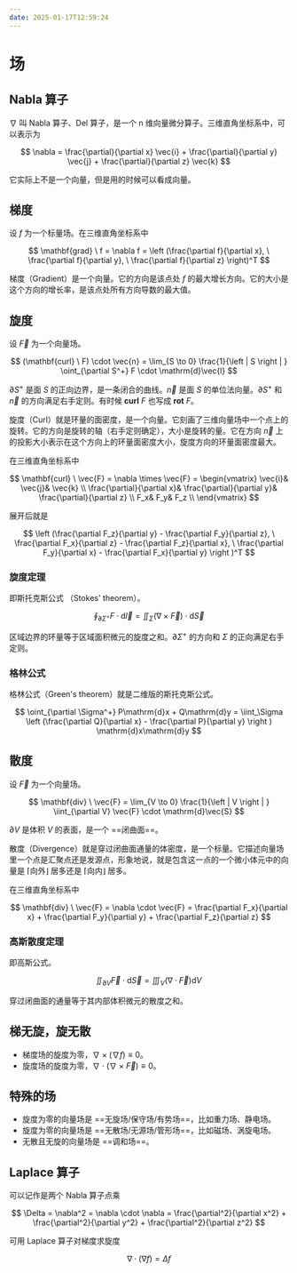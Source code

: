 ```yaml
---
date: 2025-01-17T12:59:24
---
```


# 场

## Nabla 算子

$\nabla$ 叫 Nabla 算子、Del 算子，是一个 n 维向量微分算子。三维直角坐标系中，可以表示为

$$
\nabla = \frac{\partial}{\partial x} \vec{i} + \frac{\partial}{\partial y} \vec{j} + \frac{\partial}{\partial z} \vec{k}
$$

它实际上不是一个向量，但是用的时候可以看成向量。

## 梯度

设 $f$ 为一个标量场。在三维直角坐标系中

$$
\mathbf{grad} \ f = \nabla f = \left (\frac{\partial f}{\partial x}, \  \frac{\partial f}{\partial y}, \  \frac{\partial f}{\partial z} \right)^T
$$

梯度（Gradient）是一个向量。它的方向是该点处 $f$ 的最大增长方向。它的大小是这个方向的增长率，是该点处所有方向导数的最大值。

## 旋度

设 $\vec{F}$ 为一个向量场。

$$
(\mathbf{curl} \ F) \cdot \vec{n} = \lim_{S \to 0} \frac{1}{\left | S \right | } \oint_{\partial S^+} F \cdot \mathrm{d}\vec{l}
$$

$\partial S^+$ 是面 $S$ 的正向边界，是一条闭合的曲线。$\vec{n}$ 是面 $S$ 的单位法向量。$\partial S^+$ 和 $\vec{n}$ 的方向满足右手定则。有时候 $\mathbf{curl} \ F$ 也写成 $\mathbf{rot} \ F$。

旋度（Curl）就是环量的面密度，是一个向量。它刻画了三维向量场中一个点上的旋转。它的方向是旋转的轴（右手定则确定），大小是旋转的量。它在方向 $\vec{n}$ 上的投影大小表示在这个方向上的环量面密度大小，旋度方向的环量面密度最大。

在三维直角坐标系中

$$
\mathbf{curl} \ \vec{F} = \nabla \times \vec{F} =
\begin{vmatrix}
  \vec{i}& \vec{j}& \vec{k} \\
  \frac{\partial}{\partial x}& \frac{\partial}{\partial y}& \frac{\partial}{\partial z} \\
  F_x& F_y& F_z \\
\end{vmatrix}
$$

展开后就是

$$
\left (\frac{\partial F_z}{\partial y} - \frac{\partial F_y}{\partial z}, \  \frac{\partial F_x}{\partial z} - \frac{\partial F_z}{\partial x}, \  \frac{\partial F_y}{\partial x} - \frac{\partial F_x}{\partial y} \right )^T
$$

### 旋度定理

即斯托克斯公式 （Stokes' theorem）。

$$
\oint_{\partial \Sigma^+} F \cdot \mathrm{d}\vec{l} = \iint_\Sigma ( \nabla \times \vec{F} ) \cdot \mathrm{d}\vec{S}
$$

区域边界的环量等于区域面积微元的旋度之和。$\partial \Sigma^+$ 的方向和 $\Sigma$ 的正向满足右手定则。

### 格林公式

格林公式（Green's theorem）就是二维版的斯托克斯公式。

$$
\oint_{\partial \Sigma^+} P\mathrm{d}x + Q\mathrm{d}y = \iint_\Sigma \left (\frac{\partial Q}{\partial x} - \frac{\partial P}{\partial y} \right ) \mathrm{d}x\mathrm{d}y
$$

## 散度

设 $\vec{F}$ 为一个向量场。

$$
\mathbf{div} \ \vec{F} = \lim_{V \to 0} \frac{1}{\left | V \right | } \iint_{\partial V} \vec{F} \cdot \mathrm{d}\vec{S}
$$

$\partial V$ 是体积 $V$ 的表面，是一个 ==闭曲面==。

散度（Divergence）就是穿过闭曲面通量的体密度，是一个标量。它描述向量场里一个点是汇聚点还是发源点，形象地说，就是包含这一点的一个微小体元中的向量是 ⌈向外⌋ 居多还是 ⌈向内⌋ 居多。

在三维直角坐标系中

$$
\mathbf{div} \ \vec{F} = \nabla \cdot \vec{F} = \frac{\partial F_x}{\partial x} + \frac{\partial F_y}{\partial y} + \frac{\partial F_z}{\partial z}
$$

### 高斯散度定理

即高斯公式。

$$
\iint_{\partial V} \vec{F} \cdot \mathrm{d}\vec{S} = \iiint_V ( \nabla \cdot \vec{F} ) \mathrm{d}V
$$

穿过闭曲面的通量等于其内部体积微元的散度之和。

## 梯无旋，旋无散

- 梯度场的旋度为零，$\nabla \times (\nabla f) \equiv 0$。
- 旋度场的旋度为零，$\nabla \cdot (\nabla \times \vec{F}) \equiv 0$。

## 特殊的场

- 旋度为零的向量场是 ==无旋场/保守场/有势场==，比如重力场、静电场。
- 旋度为零的向量场是 ==无散场/无源场/管形场==，比如磁场、涡旋电场。
- 无散且无旋的向量场是 ==调和场==。

## Laplace 算子

可以记作是两个 Nabla 算子点乘

$$
\Delta = \nabla^2 = \nabla \cdot \nabla = \frac{\partial^2}{\partial x^2} + \frac{\partial^2}{\partial y^2} + \frac{\partial^2}{\partial z^2}
$$

可用 Laplace 算子对梯度求旋度

$$
\nabla \cdot (\nabla f) = \Delta f
$$

